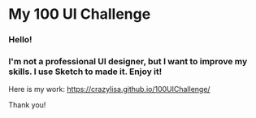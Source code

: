 # My 100 UI Challenge


### Hello!
### I'm not a professional UI designer, but I want to improve my skills. I use Sketch to made it. Enjoy it!

Here is my work: https://crazylisa.github.io/100UIChallenge/

Thank you!